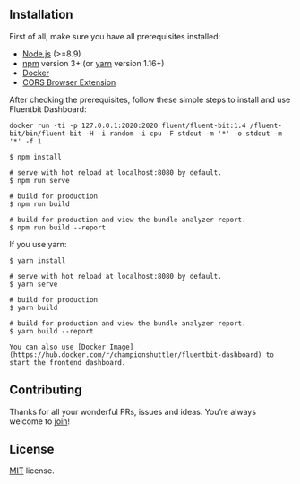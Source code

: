 ## Installation

First of all, make sure you have all prerequisites installed:
- [Node.js](https://nodejs.org/en/) (>=8.9)
- [npm](https://www.npmjs.com/get-npm) version 3+ (or [yarn](https://yarnpkg.com/lang/en/docs/install/#mac-stable) version 1.16+)
- [Docker](https://docker.com)
- [CORS Browser Extension](https://chrome.google.com/webstore/detail/cross-domain-cors/mjhpgnbimicffchbodmgfnemoghjakai)




After checking the prerequisites, follow these simple steps to install and use Fluentbit Dashboard:

```
docker run -ti -p 127.0.0.1:2020:2020 fluent/fluent-bit:1.4 /fluent-bit/bin/fluent-bit -H -i random -i cpu -F stdout -m '*' -o stdout -m '*' -f 1
```

```
$ npm install

# serve with hot reload at localhost:8080 by default.
$ npm run serve

# build for production
$ npm run build

# build for production and view the bundle analyzer report.
$ npm run build --report
```

If you use yarn:
```
$ yarn install

# serve with hot reload at localhost:8080 by default.
$ yarn serve

# build for production
$ yarn build

# build for production and view the bundle analyzer report.
$ yarn build --report
```

```
You can also use [Docker Image](https://hub.docker.com/r/championshuttler/fluentbit-dashboard) to start the frontend dashboard.
```

## Contributing
Thanks for all your wonderful PRs, issues and ideas. You’re always welcome to [join](https://github.com/championshuttler/fluentbit-dashboard/blob/master/.github/CONTRIBUTING.md)!

## License
[MIT](https://github.com/epicmaxco/vuestic-admin/blob/master/LICENSE) license.
